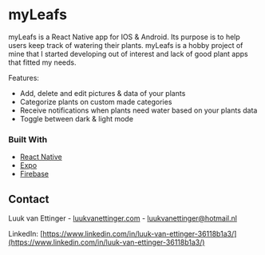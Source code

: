 # myLeafs

myLeafs is a React Native app for IOS & Android. Its purpose is to help users keep track of watering their plants. myLeafs is a hobby project of mine that I started developing out of interest and lack of good plant apps that fitted my needs.

Features:
* Add, delete and edit pictures & data of your plants
* Categorize plants on custom made categories
* Receive notifications when plants need water based on your plants data
* Toggle between dark & light mode 


### Built With

* [React Native](https://reactnative.dev)
* [Expo](https://expo.io)
* [Firebase](https://firebase.google.com)


<!-- CONTACT -->
## Contact

Luuk van Ettinger - [luukvanettinger.com](https://luukvanettinger.com) - luukvanettinger@hotmail.nl

LinkedIn: [https://www.linkedin.com/in/luuk-van-ettinger-36118b1a3/](https://www.linkedin.com/in/luuk-van-ettinger-36118b1a3/)
